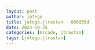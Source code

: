 ```yaml
---
layout: post
author: jotego
title: jotego.jtrastan - 090d35d
date: 2024-10-25
categories: [Arcade, jtrastan]
tags: [jotego.jtrastan]
---
```



